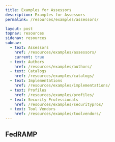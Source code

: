 ```yaml
---
title: Examples for Assessors
description: Examples for Assessors
permalink: /resources/examples/assessors/

layout: post
topnav: resources
sidenav: resources
subnav:
  - text: Assessors
    href: /resources/examples/assessors/
    current: true
  - text: Authors
    href: /resources/examples/authors/
  - text: Catalogs
    href: /resources/examples/catalogs/
  - text: Implementations
    href: /resources/examples/implementations/
  - text: Profiles
    href: /resources/examples/profiles/
  - text: Security Professionals
    href: /resources/examples/securitypros/
  - text: Tool Vendors
    href: /resources/examples/toolvendors/
---
```


## FedRAMP
